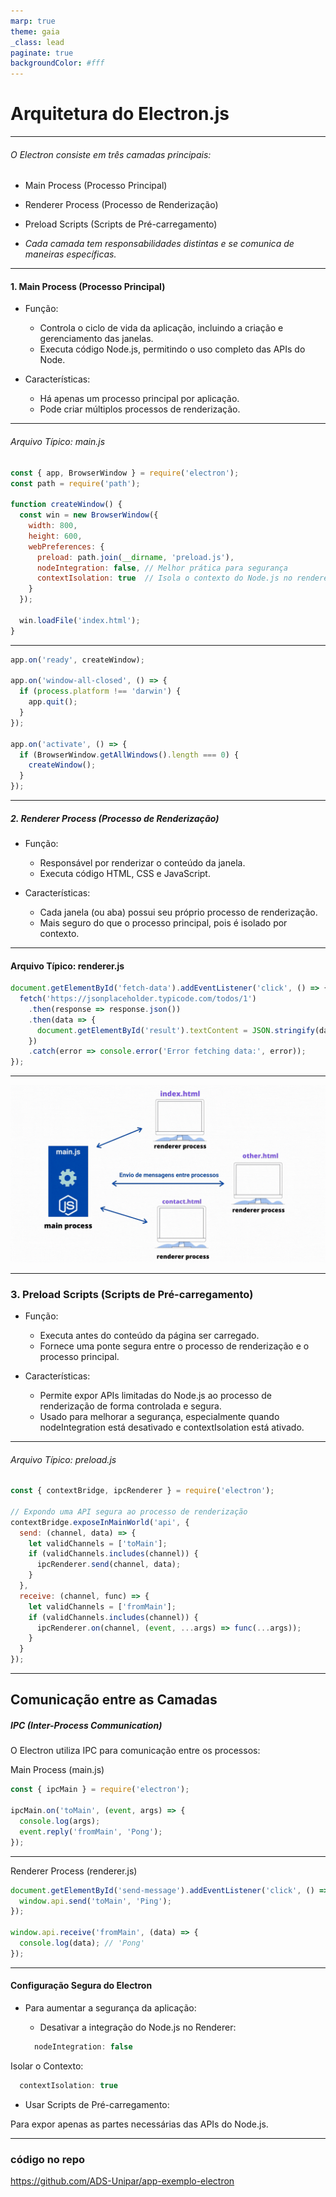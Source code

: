 ```yaml
---
marp: true
theme: gaia
_class: lead
paginate: true
backgroundColor: #fff
---
```


# Arquitetura do Electron.js

---

###### O Electron consiste em três camadas principais:

* Main Process (Processo Principal)
* Renderer Process (Processo de Renderização)
* Preload Scripts (Scripts de Pré-carregamento)


* *Cada camada tem responsabilidades distintas e se comunica de maneiras específicas.*

---

#### 1. Main Process (Processo Principal)

* Função:

  * Controla o ciclo de vida da aplicação, incluindo a criação e gerenciamento das janelas.
  * Executa código Node.js, permitindo o uso completo das APIs do Node.
* Características:

  * Há apenas um processo principal por aplicação.
  * Pode criar múltiplos processos de renderização.

---

###### Arquivo Típico: main.js

```js 
const { app, BrowserWindow } = require('electron');
const path = require('path');

function createWindow() {
  const win = new BrowserWindow({
    width: 800,
    height: 600,
    webPreferences: {
      preload: path.join(__dirname, 'preload.js'),
      nodeIntegration: false, // Melhor prática para segurança
      contextIsolation: true  // Isola o contexto do Node.js no renderer
    }
  });

  win.loadFile('index.html');
}


```

---

```js
app.on('ready', createWindow);

app.on('window-all-closed', () => {
  if (process.platform !== 'darwin') {
    app.quit();
  }
});

app.on('activate', () => {
  if (BrowserWindow.getAllWindows().length === 0) {
    createWindow();
  }
});
```

---
##### 2. Renderer Process (Processo de Renderização)

* Função:

  * Responsável por renderizar o conteúdo da janela.
  * Executa código HTML, CSS e JavaScript.

* Características:

  * Cada janela (ou aba) possui seu próprio processo de renderização.
  * Mais seguro do que o processo principal, pois é isolado por contexto.

---

#### Arquivo Típico: renderer.js

```js
document.getElementById('fetch-data').addEventListener('click', () => {
  fetch('https://jsonplaceholder.typicode.com/todos/1')
    .then(response => response.json())
    .then(data => {
      document.getElementById('result').textContent = JSON.stringify(data, null, 2);
    })
    .catch(error => console.error('Error fetching data:', error));
});

```

---
![bg ](./process.gif)

---
### 3. Preload Scripts (Scripts de Pré-carregamento)

* Função:

  * Executa antes do conteúdo da página ser carregado.
  * Fornece uma ponte segura entre o processo de renderização e o processo principal.
* Características:
  * Permite expor APIs limitadas do Node.js ao processo de renderização de forma controlada e segura.
  * Usado para melhorar a segurança, especialmente quando nodeIntegration está desativado e contextIsolation está ativado.

---
###### Arquivo Típico: preload.js
```js
const { contextBridge, ipcRenderer } = require('electron');

// Expondo uma API segura ao processo de renderização
contextBridge.exposeInMainWorld('api', {
  send: (channel, data) => {
    let validChannels = ['toMain'];
    if (validChannels.includes(channel)) {
      ipcRenderer.send(channel, data);
    }
  },
  receive: (channel, func) => {
    let validChannels = ['fromMain'];
    if (validChannels.includes(channel)) {
      ipcRenderer.on(channel, (event, ...args) => func(...args));
    }
  }
});

```

---
## Comunicação entre as Camadas

##### IPC (Inter-Process Communication)
O Electron utiliza IPC para comunicação entre os processos:

Main Process (main.js)
```js
const { ipcMain } = require('electron');

ipcMain.on('toMain', (event, args) => {
  console.log(args);
  event.reply('fromMain', 'Pong');
});
```
---

Renderer Process (renderer.js)
```js
document.getElementById('send-message').addEventListener('click', () => {
  window.api.send('toMain', 'Ping');
});

window.api.receive('fromMain', (data) => {
  console.log(data); // 'Pong'
});
```
---

#### Configuração Segura do Electron
* Para aumentar a segurança da aplicação:

  * Desativar a integração do Node.js no Renderer:
  ```js
    nodeIntegration: false
  ```
Isolar o Contexto:
  ```js
    contextIsolation: true
  ```
* Usar Scripts de Pré-carregamento:

Para expor apenas as partes necessárias das APIs do Node.js.

---


### código no repo

https://github.com/ADS-Unipar/app-exemplo-electron


